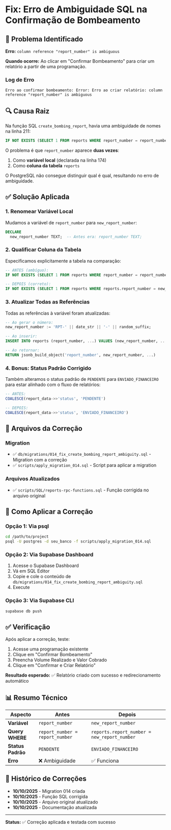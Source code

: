 # Fix: Erro de Ambiguidade SQL na Confirmação de Bombeamento

## 🐛 Problema Identificado

**Erro:** `column reference "report_number" is ambiguous`

**Quando ocorre:** Ao clicar em "Confirmar Bombeamento" para criar um relatório a partir de uma programação.

### Log de Erro
```
Erro ao confirmar bombeamento: Error: Erro ao criar relatório: column reference "report_number" is ambiguous
```

## 🔍 Causa Raiz

Na função SQL `create_bombing_report`, havia uma ambiguidade de nomes na linha 211:

```sql
IF NOT EXISTS (SELECT 1 FROM reports WHERE report_number = report_number) THEN
```

O problema é que `report_number` aparece **duas vezes**:
1. Como **variável local** (declarada na linha 174)
2. Como **coluna da tabela** `reports`

O PostgreSQL não consegue distinguir qual é qual, resultando no erro de ambiguidade.

## ✅ Solução Aplicada

### 1. Renomear Variável Local
Mudamos a variável de `report_number` para `new_report_number`:

```sql
DECLARE
  new_report_number TEXT;  -- Antes era: report_number TEXT;
```

### 2. Qualificar Coluna da Tabela
Especificamos explicitamente a tabela na comparação:

```sql
-- ANTES (ambíguo):
IF NOT EXISTS (SELECT 1 FROM reports WHERE report_number = report_number) THEN

-- DEPOIS (correto):
IF NOT EXISTS (SELECT 1 FROM reports WHERE reports.report_number = new_report_number) THEN
```

### 3. Atualizar Todas as Referências
Todas as referências à variável foram atualizadas:

```sql
-- Ao gerar o número:
new_report_number := 'RPT-' || date_str || '-' || random_suffix;

-- Ao inserir:
INSERT INTO reports (report_number, ...) VALUES (new_report_number, ...)

-- Ao retornar:
RETURN jsonb_build_object('report_number', new_report_number, ...)
```

### 4. Bonus: Status Padrão Corrigido
Também alteramos o status padrão de `PENDENTE` para `ENVIADO_FINANCEIRO` para estar alinhado com o fluxo de relatórios:

```sql
-- ANTES:
COALESCE(report_data->>'status', 'PENDENTE')

-- DEPOIS:
COALESCE(report_data->>'status', 'ENVIADO_FINANCEIRO')
```

## 📁 Arquivos da Correção

### Migration
- ✅ `db/migrations/014_fix_create_bombing_report_ambiguity.sql` - Migration com a correção
- ✅ `scripts/apply_migration_014.sql` - Script para aplicar a migration

### Arquivos Atualizados
- ✅ `scripts/SQL/reports-rpc-functions.sql` - Função corrigida no arquivo original

## 🚀 Como Aplicar a Correção

### Opção 1: Via psql
```bash
cd /path/to/project
psql -U postgres -d seu_banco -f scripts/apply_migration_014.sql
```

### Opção 2: Via Supabase Dashboard
1. Acesse o Supabase Dashboard
2. Vá em SQL Editor
3. Copie e cole o conteúdo de `db/migrations/014_fix_create_bombing_report_ambiguity.sql`
4. Execute

### Opção 3: Via Supabase CLI
```bash
supabase db push
```

## ✅ Verificação

Após aplicar a correção, teste:

1. Acesse uma programação existente
2. Clique em "Confirmar Bombeamento"
3. Preencha Volume Realizado e Valor Cobrado
4. Clique em "Confirmar e Criar Relatório"

**Resultado esperado:** ✅ Relatório criado com sucesso e redirecionamento automático

## 📊 Resumo Técnico

| Aspecto | Antes | Depois |
|---------|-------|--------|
| **Variável** | `report_number` | `new_report_number` |
| **Query WHERE** | `report_number = report_number` | `reports.report_number = new_report_number` |
| **Status Padrão** | `PENDENTE` | `ENVIADO_FINANCEIRO` |
| **Erro** | ❌ Ambiguidade | ✅ Funciona |

## 🔄 Histórico de Correções

- **10/10/2025** - Migration 014 criada
- **10/10/2025** - Função SQL corrigida
- **10/10/2025** - Arquivo original atualizado
- **10/10/2025** - Documentação atualizada

---

**Status:** ✅ Correção aplicada e testada com sucesso


